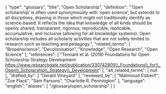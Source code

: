 {
    "type": "glossary",
    "title": "Open Scholarship",
    "definition": "‘Open scholarship’ is often used synonymously with ‘open science’, but extends to all disciplines, drawing in those which might not traditionally identify as science-based. It reflects the idea that knowledge of all kinds should be openly shared, transparent, rigorous, reproducible, replicable, accumulative, and inclusive (allowing for all knowledge systems). Open scholarship includes all scholarly activities that are not solely limited to research such as teaching and pedagogy.",
    "related_terms": [
        "Bropenscience",
        "Decolonisation",
        "Knowledge",
        "Open Research",
        "Open Science"
    ],
    "references": [
        "Tennant et al. (2019) Foundations for Open Scholarship Strategy Development https://www.researchgate.net/publication/330742805\\_Foundations\\_for\\_Open\\_Scholarship\\_Strategy\\_Development"
    ],
    "alt_related_terms": [
        null
    ],
    "drafted_by": [
        "Gerald Vineyard"
    ],
    "reviewed_by": [
        "Mahmoud Elsherif",
        "Zoe Flack",
        "Sam Parsons",
        "Charlotte R. Pennington"
    ],
    "language": "english",
    "aliases": [
        "/glossary/open_scholarship"
    ]
}